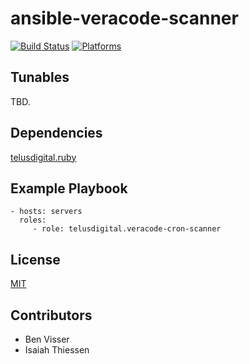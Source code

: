 # ansible-veracode-scanner

[![Build Status](https://travis-ci.org/telusdigital/ansible-veracode-scanner.svg?branch=master)](https://travis-ci.org/telusdigital/ansible-veracode-scanner)
[![Platforms](http://img.shields.io/badge/platforms-ubuntu-lightgrey.svg?style=flat)](#)

Tunables
--------
TBD.

Dependencies
------------
[telusdigital.ruby](https://github.com/telusdigital/ansible-ruby/)

Example Playbook
----------------
    - hosts: servers
      roles:
         - role: telusdigital.veracode-cron-scanner


License
-------
[MIT](https://tldrlegal.com/license/mit-license)

Contributors
------------
* Ben Visser
* Isaiah Thiessen
